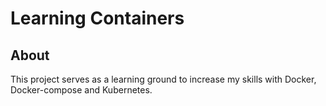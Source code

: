 # Learning Containers

## About

This project serves as a learning ground to increase my skills with Docker, Docker-compose and Kubernetes.